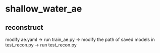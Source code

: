 # shallow_water_ae

## reconstruct
 modify ae.yaml -> run train_ae.py -> modify the path of saved models in test_recon.py -> run test_recon.py